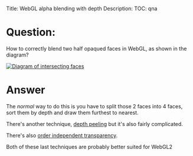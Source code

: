 Title: WebGL alpha blending with depth
Description:
TOC: qna

# Question:

How to correctly blend two half opaqued faces in WebGL, as shown in the diagram?


[![Diagram of intersecting faces][1]][1]

  [1]: https://i.stack.imgur.com/TIn7h.png

# Answer

The *normal* way to do this is you have to split those 2 faces into 4 faces, sort them by depth and draw them furthest to nearest.

There's another technique, [depth peeling](http://developer.download.nvidia.com/SDK/10/opengl/src/dual_depth_peeling/doc/DualDepthPeeling.pdf) but it's also fairly complicated.

There's also [order independent transparency](http://casual-effects.blogspot.jp/2015/03/implemented-weighted-blended-order.html).



Both of these last techniques are probably better suited for WebGL2
